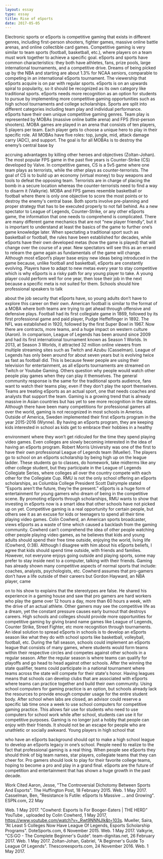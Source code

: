 ```yaml
---
layout: essay
type: essay
title: Rise of eSports
date: 2017-05-05
---
```


Electronic sports or eSports is competitive gaming that exists in different genres,
including first-person shooters, fighter games, massive online battle arenas, and online
collectible card games. Competitive gaming is very similar to team sports (football, basketball,
etc.), where players on a team must work together to achieve a specific goal. eSports and sports
have common characteristics: they both have athletes, fans, prize pools, large international
tournaments, and a competitive drive. Dreams of being picked up by the NBA and starting are
about 1.3% for NCAA seniors, comparable to competing in an international eSports tournament.
The viewership that eSports acquire is on par with regular sports. eSports is on an upwards spiral
to popularity, so it should be recognized as its own category like traditional sports. eSports needs
more recognition as an option for students to pursue by implementing more competitive gaming
opportunities such as high school tournaments and college scholarships.
Sports are split into different categories including team play and individual performance.
eSports have their own unique competitive gaming genres. Team play is represented by MOBAs
(massive online battle arena) and FPS (first-person shooters). MOBA games are played in an
arena that consists of ten players, 5 players per team. Each player gets to choose a unique hero to
play in their specific role. All MOBAs have five roles: top, jungle, mid, attack damage carry
(ADC), and support. The goal is for all MOBAs is to destroy the enemy’s central base by

accruing advantages by killing other heroes and objectives (Zoltan-Johan). The most popular
FPS game in the past five years is Counter-Strike (CS) developed by Valve. In competitive
games, CS is a 5v5 game where one team plays as terrorists, while the other plays as
counter-terrorists. The goal of CS is to build up an economy (virtual money) to buy weapons and
tools to defeat the opposing team. Terrorists are in charge of placing the bomb in a secure
location whereas the counter-terrorists need to find a way to disarm it (Valkyrie). MOBA and
FPS games resemble basketball or football where there is only one objective to score the most
points or to destroy the enemy's central base. Both sports involve pre-planning and proper
strategy that has to be executed properly to not fall behind.
As a new spectator to League of Legends, Counter-Strike, or any other eSports game, the
information that one needs to comprehend is complicated. There are many different game
mechanics that are not “new player friendly”, but it is important to understand at least the basics
of the game to further one’s game knowledge later. When spectating a traditional sport such as
basketball or football, the rules have been established for decades, while eSports have their own
developed metas (how the game is played) that will change over the course of a year. New
spectators will see this as an errand to relearn the game again as fundamentals of the game will
change. Although most eSport’s player base enjoy new ideas being introduced in the game
because, unlike football and basketball, eSports are constantly evolving. Players have to adapt to
new metas every year to stay competitive which is why eSports is a risky path for any young
player to take. A young player could perform well for one year, then lose their job in the next
because a specific meta is not suited for them. Schools should hire professional speakers to talk

about the job security that eSports have, so young adults don’t have to explore this career on
their own.
American football is similar to the format of a MOBA where both teams are trying to get
ahead through offensive and defensive plays. Football had its first collegiate game in 1869,
followed by its first professional game and paid player, Pudge Heffelfinger in 1892. The NFL
was established in 1920, followed by the first Super Bowl in 1967. Now there are contracts,
more teams, and a huge impact on western culture (Aaron). In comparison, League of Legends
has been around since 2009 and had its first international tournament known as Season 1 Worlds.
In 2013, at Season 3 Worlds, it attracted 32 million online viewers from multiple streaming sites
such as Twitch and Azubu (Casselman). League of Legends has only been around for about
seven years but is evolving twice as fast as football did. This is because fewer people are using
their television for entertainment, as all eSports tournaments are streamed on Twitch or Youtube
Gaming. Others question why people would watch other people play games when they can play
it themselves. The general community response is the same for the traditional sports audience,
fans want to watch their teams play, even if they don't play the sport themselves. Teams are
treating eSports as an actual sport, one that needs coaches and analysts that support the team.
Gaming is a growing trend that is already massive in Asian countries but has yet to see more
recognition in the states.
Although there have been many competitions for professional gamers all over the world,
gaming is not recognized in most schools in America. Outside of America, Sweden implemented
their first eSports program in the year 2015-2016 (Wynne). By having an eSports program, they
are keeping kids interested in school as kids get to embrace their hobbies in a healthy

environment where they won’t get ridiculed for the time they spend playing video games. Even
colleges are slowly becoming interested in the idea of having an eSports program. Robert Morris
University was one of the first to have their own professional League of Legends team (Mueller).
The players go to school on an eSports scholarship by being high up on the league ladder. These
students go to classes, do homework, take midterms like any other college student, but they
participate in the League of Legends Collegiate Series, where colleges all over the country
compete with each other for the Collegiate Cup. RMU is not the only school offering an eSports
scholarships, as Columbia College President Scott Dalrymple stated “Esports aren’t the future,
they’re the present.” eSports is a huge form of entertainment for young gamers who dream of
being in the competitive scene. By promoting eSports through scholarships, RMU wants to show
that investing in eSports now is a smart idea that other schools have not picked up on yet.
Competitive gaming is a real opportunity for certain people, but others see it as an excuse
for kids or teenagers to spend all their time playing video games. Colin Cowherd, an American
sports broadcaster, views eSports as a waste of time which caused a backlash from the gaming
community. Cowherd can’t comprehend the idea of other people watching other people playing
video games, as he believes that kids and young adults should spend their free time outside,
enjoying the world, living life (Cowherd, 0:38). Although I disagree with him about his eSports
beliefs, I agree that kids should spend time outside, with friends and families. However, not
everyone enjoys going outside and playing sports, some may prefer to stay inside next to a
computer, talking with their friends. Gaming has already shown many competitive aspects of
normal sports that include: coaches, analysts, psychologists, etc. Cowherd assumes that
pro-gamers don’t have a life outside of their careers but Gordon Hayward, an NBA player, came

on to his show to explains that the stereotypes are false. He shared his experience in a gaming
house and saw that pro gamers are hard workers who play the game over 12 hours a day, more
than 60 hours a week, with the drive of an actual athlete. Other gamers may see the competitive
life as a dream, yet the constant pressure causes early burnout that destroys careers.
High schools and colleges should provide more opportunities for competitive gaming by
giving brand name games like League of Legends, Counter Strike, Street Fighter, etc more
recognition through tournaments. An ideal solution to spread eSports in schools is to develop an
eSports season like what they do with school sports like basketball, volleyball, football, etc.
During the fall season, schools could implement an eSports league that consists of many games,
where students would form teams within their respective circles and competes against other
schools in a regular season. After the regular season is where teams can qualify for playoffs and
go head to head against other schools. After the winning the state qualifier, teams could
participate in a national tournament where teams across the state will compete for their state's
honor. Having leagues means that schools can develop clubs that are associated with eSports
where teams can practice together and build their own community. Using school computers for
gaming practice is an option, but schools already lack the resources to provide enough computer
usage for the entire student body. After school when labs are closed, an advisor could reserve a
specific lab time once a week to use school computers for competitive gaming practice. This
allows fair use for students who need to use computers for school work while after school,
students can use it for competitive purposes.
Gaming is no longer just a hobby that people can enjoy with their friends. It should not be
an escape for people who are unathletic or socially awkward. Young players in high school that

who have an eSports background should opt to make a high school league to develop an eSports
legacy in one’s school. People need to realize to the fact that professional gaming is a real thing.
When people see eSports they should think of big team names, star players, collegiate teams that
they can cheer for. Pro gamers should look to play for their favorite college teams, hoping to
become a pro and play in a grand final. eSports are the future of competition and entertainment
that has shown a huge growth in the past decade.

Work Cited
Aaron, Jesse, "The Controversial Dichotomy Between Sports And Esports". The Huffington
Post, 18 February 2015. Web. 1 May 2017.
Casselman, Ben, ”Resistance Is Futile: eSports Is Massive ... and Growing". ESPN.com, 22 May

Web. 1 May 2017.
"Cowherd: Esports Is For Booger-Eaters | THE HERD" ​ YouTube ​, uploaded by Colin Cowherd, 1
May 2017, ​https://www.youtube.com/watch?v=_Rwt9NNNJIk&t=103s​.
Mueller, Saira, ”At Least 5 Colleges Now Have League Of Legends, Esports Scholarship
Programs". DoteSports.com, 6 November 2015. Web. 1 May 2017.
Valkyrie, "CS:GO - The Complete Beginner's Guide”. team-dignitas.net, 26 February 2017.
Web.
1 May 2017.
Zoltan-Johan, Gabriel, "A Beginner's Guide To League Of Legends". Thescoreesports.com, 24
November 2016. Web. 1 May 2017.
